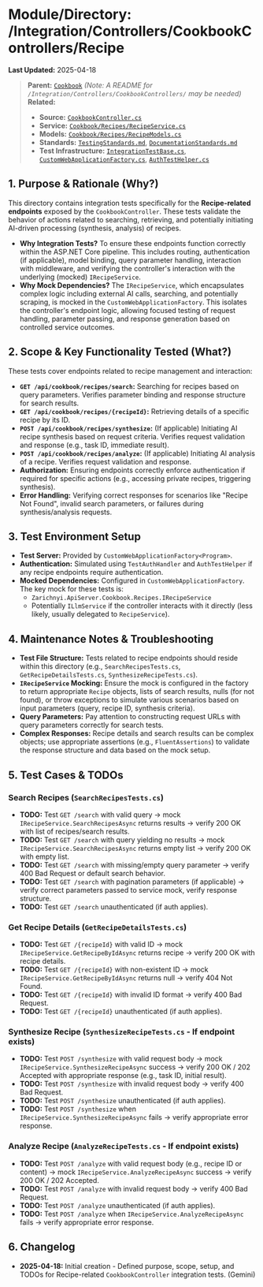 # Module/Directory: /Integration/Controllers/CookbookControllers/Recipe

**Last Updated:** 2025-04-18

> **Parent:** [`Cookbook`](../README.md)
> *(Note: A README for `/Integration/Controllers/CookbookControllers/` may be needed)*
> **Related:**
> * **Source:** [`CookbookController.cs`](../../../../../api-server/Controllers/CookbookController.cs)
> * **Service:** [`Cookbook/Recipes/RecipeService.cs`](../../../../../api-server/Cookbook/Recipes/RecipeService.cs)
> * **Models:** [`Cookbook/Recipes/RecipeModels.cs`](../../../../../api-server/Cookbook/Recipes/RecipeModels.cs)
> * **Standards:** [`TestingStandards.md`](../../../../../Zarichney.Standards/Standards/TestingStandards.md), [`DocumentationStandards.md`](../../../../../Zarichney.Standards/Development/DocumentationStandards.md)
> * **Test Infrastructure:** [`IntegrationTestBase.cs`](../../../IntegrationTestBase.cs), [`CustomWebApplicationFactory.cs`](../../../Framework/Fixtures/CustomWebApplicationFactory.cs), [`AuthTestHelper.cs`](../../../Framework/Helpers/AuthTestHelper.cs)

## 1. Purpose & Rationale (Why?)

This directory contains integration tests specifically for the **Recipe-related endpoints** exposed by the `CookbookController`. These tests validate the behavior of actions related to searching, retrieving, and potentially initiating AI-driven processing (synthesis, analysis) of recipes.

* **Why Integration Tests?** To ensure these endpoints function correctly within the ASP.NET Core pipeline. This includes routing, authentication (if applicable), model binding, query parameter handling, interaction with middleware, and verifying the controller's interaction with the underlying (mocked) `IRecipeService`.
* **Why Mock Dependencies?** The `IRecipeService`, which encapsulates complex logic including external AI calls, searching, and potentially scraping, is mocked in the `CustomWebApplicationFactory`. This isolates the controller's endpoint logic, allowing focused testing of request handling, parameter passing, and response generation based on controlled service outcomes.

## 2. Scope & Key Functionality Tested (What?)

These tests cover endpoints related to recipe management and interaction:

* **`GET /api/cookbook/recipes/search`:** Searching for recipes based on query parameters. Verifies parameter binding and response structure for search results.
* **`GET /api/cookbook/recipes/{recipeId}`:** Retrieving details of a specific recipe by its ID.
* **`POST /api/cookbook/recipes/synthesize`:** (If applicable) Initiating AI recipe synthesis based on request criteria. Verifies request validation and response (e.g., task ID, immediate result).
* **`POST /api/cookbook/recipes/analyze`:** (If applicable) Initiating AI analysis of a recipe. Verifies request validation and response.
* **Authorization:** Ensuring endpoints correctly enforce authentication if required for specific actions (e.g., accessing private recipes, triggering synthesis).
* **Error Handling:** Verifying correct responses for scenarios like "Recipe Not Found", invalid search parameters, or failures during synthesis/analysis requests.

## 3. Test Environment Setup

* **Test Server:** Provided by `CustomWebApplicationFactory<Program>`.
* **Authentication:** Simulated using `TestAuthHandler` and `AuthTestHelper` if any recipe endpoints require authentication.
* **Mocked Dependencies:** Configured in `CustomWebApplicationFactory`. The key mock for these tests is:
    * `Zarichnyi.ApiServer.Cookbook.Recipes.IRecipeService`
    * Potentially `ILlmService` if the controller interacts with it directly (less likely, usually delegated to `RecipeService`).

## 4. Maintenance Notes & Troubleshooting

* **Test File Structure:** Tests related to recipe endpoints should reside within this directory (e.g., `SearchRecipesTests.cs`, `GetRecipeDetailsTests.cs`, `SynthesizeRecipeTests.cs`).
* **`IRecipeService` Mocking:** Ensure the mock is configured in the factory to return appropriate `Recipe` objects, lists of search results, nulls (for not found), or throw exceptions to simulate various scenarios based on input parameters (query, recipe ID, synthesis criteria).
* **Query Parameters:** Pay attention to constructing request URLs with query parameters correctly for search tests.
* **Complex Responses:** Recipe details and search results can be complex objects; use appropriate assertions (e.g., `FluentAssertions`) to validate the response structure and data based on the mock setup.

## 5. Test Cases & TODOs

### Search Recipes (`SearchRecipesTests.cs`)
* **TODO:** Test `GET /search` with valid query -> mock `IRecipeService.SearchRecipesAsync` returns results -> verify 200 OK with list of recipes/search results.
* **TODO:** Test `GET /search` with query yielding no results -> mock `IRecipeService.SearchRecipesAsync` returns empty list -> verify 200 OK with empty list.
* **TODO:** Test `GET /search` with missing/empty query parameter -> verify 400 Bad Request or default search behavior.
* **TODO:** Test `GET /search` with pagination parameters (if applicable) -> verify correct parameters passed to service mock, verify response structure.
* **TODO:** Test `GET /search` unauthenticated (if auth applies).

### Get Recipe Details (`GetRecipeDetailsTests.cs`)
* **TODO:** Test `GET /{recipeId}` with valid ID -> mock `IRecipeService.GetRecipeByIdAsync` returns recipe -> verify 200 OK with recipe details.
* **TODO:** Test `GET /{recipeId}` with non-existent ID -> mock `IRecipeService.GetRecipeByIdAsync` returns null -> verify 404 Not Found.
* **TODO:** Test `GET /{recipeId}` with invalid ID format -> verify 400 Bad Request.
* **TODO:** Test `GET /{recipeId}` unauthenticated (if auth applies).

### Synthesize Recipe (`SynthesizeRecipeTests.cs` - If endpoint exists)
* **TODO:** Test `POST /synthesize` with valid request body -> mock `IRecipeService.SynthesizeRecipeAsync` success -> verify 200 OK / 202 Accepted with appropriate response (e.g., task ID, initial result).
* **TODO:** Test `POST /synthesize` with invalid request body -> verify 400 Bad Request.
* **TODO:** Test `POST /synthesize` unauthenticated (if auth applies).
* **TODO:** Test `POST /synthesize` when `IRecipeService.SynthesizeRecipeAsync` fails -> verify appropriate error response.

### Analyze Recipe (`AnalyzeRecipeTests.cs` - If endpoint exists)
* **TODO:** Test `POST /analyze` with valid request body (e.g., recipe ID or content) -> mock `IRecipeService.AnalyzeRecipeAsync` success -> verify 200 OK / 202 Accepted.
* **TODO:** Test `POST /analyze` with invalid request body -> verify 400 Bad Request.
* **TODO:** Test `POST /analyze` unauthenticated (if auth applies).
* **TODO:** Test `POST /analyze` when `IRecipeService.AnalyzeRecipeAsync` fails -> verify appropriate error response.

## 6. Changelog

* **2025-04-18:** Initial creation - Defined purpose, scope, setup, and TODOs for Recipe-related `CookbookController` integration tests. (Gemini)

